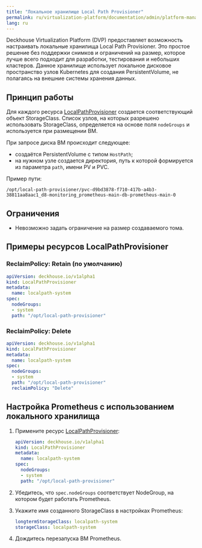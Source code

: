 ```yaml
---
title: "Локальное хранилище Local Path Provisioner"
permalink: ru/virtualization-platform/documentation/admin/platform-management/storage/sds/local-path-provisioner.html
lang: ru
---
```


Deckhouse Virtualization Platform (DVP) предоставляет возможность настраивать локальные хранилища Local Path Provisioner. Это простое решение без поддержки снимков и ограничений на размер, которое лучше всего подходит для разработки, тестирования и небольших кластеров. Данное хранилище использует локальное дисковое пространство узлов Kubernetes для создания PersistentVolume, не полагаясь на внешние системы хранения данных.

## Принцип работы

Для каждого ресурса [LocalPathProvisioner](/modules/local-path-provisioner/cr.html#localpathprovisioner) создается соответствующий объект StorageClass. Список узлов, на которых разрешено использовать StorageClass, определяется на основе поля `nodeGroups` и используется при размещении ВМ.

При запросе диска ВМ происходит следующее:

- создаётся PersistentVolume с типом `HostPath`;
- на нужном узле создается директория, путь к которой формируется из параметра `path`, имени PV и PVC.

Пример пути:

```shell
/opt/local-path-provisioner/pvc-d9bd3878-f710-417b-a4b3-38811aa8aac1_d8-monitoring_prometheus-main-db-prometheus-main-0
```

## Ограничения

- Невозможно задать ограничение на размер создаваемого тома.

## Примеры ресурсов LocalPathProvisioner

### ReclaimPolicy: Retain (по умолчанию)

```yaml
apiVersion: deckhouse.io/v1alpha1
kind: LocalPathProvisioner
metadata:
  name: localpath-system
spec:
  nodeGroups:
  - system
  path: "/opt/local-path-provisioner"
```

### ReclaimPolicy: Delete

```yaml
apiVersion: deckhouse.io/v1alpha1
kind: LocalPathProvisioner
metadata:
  name: localpath-system
spec:
  nodeGroups:
  - system
  path: "/opt/local-path-provisioner"
  reclaimPolicy: "Delete"
```

## Настройка Prometheus с использованием локального хранилища

1. Примените ресурс [LocalPathProvisioner](/modules/local-path-provisioner/cr.html#localpathprovisioner):

   ```yaml
   apiVersion: deckhouse.io/v1alpha1
   kind: LocalPathProvisioner
   metadata:
     name: localpath-system
   spec:
     nodeGroups:
     - system
     path: "/opt/local-path-provisioner"
   ```

1. Убедитесь, что `spec.nodeGroups` соответствует NodeGroup, на котором будет работать Prometheus.

1. Укажите имя созданного StorageClass в настройках Prometheus:

   ```yaml
   longtermStorageClass: localpath-system
   storageClass: localpath-system
   ```

1. Дождитесь перезапуска ВМ Prometheus.
